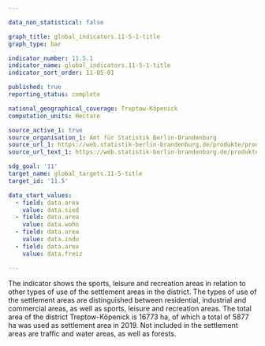 ```yaml
---

data_non_statistical: false

graph_title: global_indicators.11-5-1-title
graph_type: bar

indicator_number: 11.5.1
indicator_name: global_indicators.11-5-1-title
indicator_sort_order: 11-05-01

published: true
reporting_status: complete

national_geographical_coverage: Treptow-Köpenick
computation_units: Hectare

source_active_1: true
source_organisation_1: Amt für Statistik Berlin-Brandenburg
source_url_1: https://web.statistik-berlin-brandenburg.de/produkte/produkte_jahrbuch.asp
source_url_text_1: https://web.statistik-berlin-brandenburg.de/produkte/produkte_jahrbuch.asp

sdg_goal: '11'
target_name: global_targets.11-5-title
target_id: '11.5'

data_start_values:
  - field: data.area
    value: data.sied
  - field: data.area
    value: data.wohn
  - field: data.area
    value: data.indu
  - field: data.area
    value: data.freiz

---
```


The indicator shows the sports, leisure and recreation areas in relation to other types of use of the settlement areas in the district.
The types of use of the settlement areas are distinguished between residential, industrial and commercial areas, as well as sports, leisure and recreation areas. 
The total area of the district Treptow-Köpenick is 16773 ha, of which a total of 5877 ha was used as settlement area in 2019. Not included in the settlement areas are traffic and water areas, as well as forests.
